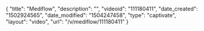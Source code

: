 {
    "title": "Mediflow",
    "description": "",
    "videoid": "111180411",
    "date_created": "1502924565",
    "date_modified": "1504247458",
    "type": "captivate",
    "layout": "video",
    "url": "\/v\/mediflow\/111180411"
}